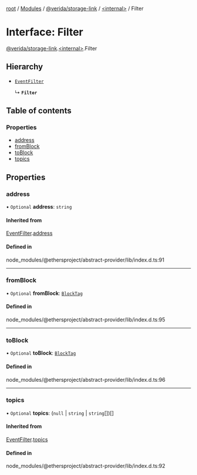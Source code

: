 [root](../README.md) / [Modules](../modules.md) / [@verida/storage-link](../modules/verida_storage_link.md) / [<internal\>](../modules/verida_storage_link._internal_.md) / Filter

# Interface: Filter

[@verida/storage-link](../modules/verida_storage_link.md).[<internal\>](../modules/verida_storage_link._internal_.md).Filter

## Hierarchy

- [`EventFilter`](verida_storage_link._internal_.EventFilter.md)

  ↳ **`Filter`**

## Table of contents

### Properties

- [address](verida_storage_link._internal_.Filter.md#address)
- [fromBlock](verida_storage_link._internal_.Filter.md#fromblock)
- [toBlock](verida_storage_link._internal_.Filter.md#toblock)
- [topics](verida_storage_link._internal_.Filter.md#topics)

## Properties

### address

• `Optional` **address**: `string`

#### Inherited from

[EventFilter](verida_storage_link._internal_.EventFilter.md).[address](verida_storage_link._internal_.EventFilter.md#address)

#### Defined in

node_modules/@ethersproject/abstract-provider/lib/index.d.ts:91

___

### fromBlock

• `Optional` **fromBlock**: [`BlockTag`](../modules/verida_storage_link._internal_.md#blocktag)

#### Defined in

node_modules/@ethersproject/abstract-provider/lib/index.d.ts:95

___

### toBlock

• `Optional` **toBlock**: [`BlockTag`](../modules/verida_storage_link._internal_.md#blocktag)

#### Defined in

node_modules/@ethersproject/abstract-provider/lib/index.d.ts:96

___

### topics

• `Optional` **topics**: (``null`` \| `string` \| `string`[])[]

#### Inherited from

[EventFilter](verida_storage_link._internal_.EventFilter.md).[topics](verida_storage_link._internal_.EventFilter.md#topics)

#### Defined in

node_modules/@ethersproject/abstract-provider/lib/index.d.ts:92
